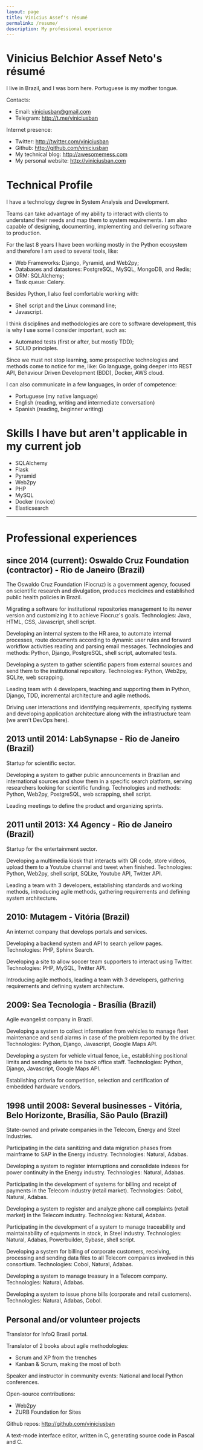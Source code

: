```yaml
---
layout: page
title: Vinicius Assef's résumé
permalink: /resume/
description: My professional experience
---
```


# Vinicius Belchior Assef Neto's résumé

I live in Brazil, and I was born here. Portuguese is my mother tongue.

Contacts:

  - Email: [viniciusban@gmail.com](mailto:viniciusban@gmail.com)
  - Telegram: <http://t.me/viniciusban>

Internet presence:

  - Twitter: <http://twitter.com/viniciusban>
  - Github: <http://github.com/viniciusban>
  - My technical blog: <http://awesomemess.com>
  - My personal website: <http://viniciusban.com>


# Technical Profile

I have a technology degree in System Analysis and Development.

Teams can take advantage of my ability to interact with clients to understand their needs and map them to system requirements. I am also capable of designing, documenting, implementing and delivering software to production.

For the last 8 years I have been working mostly in the Python ecosystem and therefore I am used to several tools, like:

  - Web Frameworks: Django, Pyramid, and Web2py;
  - Databases and datastores: PostgreSQL, MySQL, MongoDB, and Redis;
  - ORM: SQLAlchemy;
  - Task queue: Celery.

Besides Python, I also feel comfortable working with:

  - Shell script and the Linux command line;
  - Javascript.

I think disciplines and methodologies are core to software development, this is why I use some I consider important, such as:

  - Automated tests (first or after, but mostly TDD);
  - SOLID principles.

Since we must not stop learning, some prospective technologies and methods come to notice for me, like: Go language, going deeper into REST API, Behaviour Driven Development (BDD), Docker, AWS cloud.

I can also communicate in a few languages, in order of competence:

- Portuguese (my native language)
- English (reading, writing and intermediate conversation)
- Spanish (reading, beginner writing)


# Skills I have but aren't applicable in my current job

- SQLAlchemy
- Flask
- Pyramid
- Web2py
- PHP
- MySQL
- Docker (novice)
- Elasticsearch


---


# Professional experiences

## since 2014 (current): Oswaldo Cruz Foundation (contractor) - Rio de Janeiro (Brazil)

The Oswaldo Cruz Foundation (Fiocruz) is a government agency, focused on scientific research and divulgation, produces medicines and established public health policies in Brazil.

Migrating a software for institutional repositories management to its newer version and customizing it to achieve Fiocruz's goals. Technologies: Java, HTML, CSS, Javascript, shell script.

Developing an internal system to the HR area, to automate internal processes, route documents according to dynamic user rules and forward workflow activities reading and parsing email messages. Technologies and methods: Python, Django, PostgreSQL, shell script, automated tests.

Developing a system to gather scientific papers from external sources and send them to the institutional repository. Technologies: Python, Web2py, SQLite, web scrapping.

Leading team with 4 developers, teaching and supporting them in Python, Django, TDD, incremental architecture and agile methods.

Driving user interactions and identifying requirements, specifying systems and developing application architecture along with the infrastructure team (we aren't DevOps here).


## 2013 until 2014: LabSynapse - Rio de Janeiro (Brazil)

Startup for scientific sector.

Developing a system to gather public announcements in Brazilian and international sources and show them in a specific search platform, serving researchers looking for scientific funding. Technologies and methods: Python, Web2py, PostgreSQL, web scrapping, shell script.

Leading meetings to define the product and organizing sprints.


## 2011 until 2013: X4 Agency - Rio de Janeiro (Brazil)

Startup for the entertainment sector.

Developing a multimedia kiosk that interacts with QR code, store videos, upload them to a Youtube channel and tweet when finished. Technologies: Python, Web2py, shell script, SQLite, Youtube API, Twitter API.

Leading a team with 3 developers, establishing standards and working methods, introducing agile methods, gathering requirements and defining system architecture.


## 2010: Mutagem - Vitória (Brazil)

An internet company that develops portals and services.

Developing a backend system and API to search yellow pages. Technologies: PHP, Sphinx Search.

Developing a site to allow soccer team supporters to interact using Twitter. Technologies:  PHP, MySQL, Twitter API.

Introducing agile methods, leading a team with 3 developers, gathering requirements and defining system architecture.


## 2009: Sea Tecnologia - Brasília (Brazil)

Agile evangelist company in Brazil.

Developing a system to collect information from vehicles to manage fleet maintenance and send alarms in case of the problem reported by the driver. Technologies: Python, Django, Javascript, Google Maps API.

Developing a system for vehicle virtual fence, i.e., establishing positional limits and sending alerts to the back office staff. Technologies: Python, Django, Javascript, Google Maps API.

Establishing criteria for competition, selection and certification of embedded hardware vendors.


## 1998 until 2008: Several businesses - Vitória, Belo Horizonte, Brasília, São Paulo (Brazil)

State-owned and private companies in the Telecom, Energy and Steel Industries.

Participating in the data sanitizing and data migration phases from mainframe to SAP in the Energy industry. Technologies: Natural, Adabas.

Developing a system to register interruptions and consolidate indexes for power continuity in the Energy industry. Technologies: Natural, Adabas.

Participating in the development of systems for billing and receipt of payments in the Telecom industry (retail market). Technologies: Cobol, Natural, Adabas.

Developing a system to register and analyze phone call complaints (retail market) in the Telecom industry. Technologies: Natural, Adabas.

Participating in the development of a system to manage traceability and maintainability of equipments in stock, in Steel industry. Technologies: Natural, Adabas, Powerbuilder, Sybase, shell script.

Developing a system for billing of corporate customers, receiving, processing and sending data files to all Telecom companies involved in this consortium. Technologies: Cobol, Natural, Adabas.

Developing a system to manage treasury in a Telecom company. Technologies: Natural, Adabas.

Developing a system to issue phone bills (corporate and retail customers). Technologies: Natural, Adabas, Cobol.


## Personal and/or volunteer projects

Translator for InfoQ Brasil portal.

Translator of 2 books about agile methodologies:

- Scrum and XP from the trenches
- Kanban & Scrum, making the most of both

Speaker and instructor in community events: National and local Python conferences.

Open-source contributions:

- Web2py
- ZURB Foundation for Sites

Github repos: <http://github.com/viniciusban>

A text-mode interface editor, written in C, generating source code in Pascal and C.

